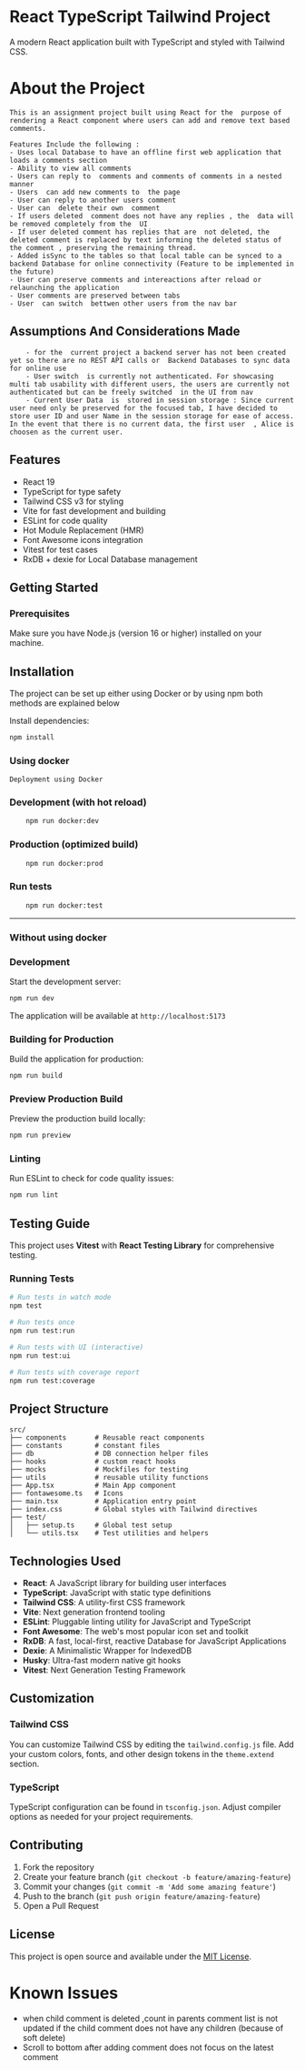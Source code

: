# React TypeScript Tailwind Project

A modern React application built with TypeScript and styled with Tailwind CSS.

# About the Project

    This is an assignment project built using React for the  purpose of rendering a React component where users can add and remove text based comments.

    Features Include the following :
    - Uses local Database to have an offline first web application that loads a comments section
    - Ability to view all comments
    - Users can reply to  comments and comments of comments in a nested manner
    - Users  can add new comments to  the page
    - User can reply to another users comment
    - User can  delete their own  comment
    - If users deleted  comment does not have any replies , the  data will be removed completely from the  UI
    - If user deleted comment has replies that are  not deleted, the deleted comment is replaced by text informing the deleted status of the comment , preserving the remaining thread.
    - Added isSync to the tables so that local table can be synced to a backend Database for online connectivity (Feature to be implemented in the future)
    - User can preserve comments and intereactions after reload or relaunching the application
    - User comments are preserved between tabs
    - User  can switch  bettwen other users from the nav bar

## Assumptions And Considerations Made

        - for the  current project a backend server has not been created  yet so there are no REST API calls or  Backend Databases to sync data  for online use
        - User switch  is currently not authenticated. For showcasing multi tab usability with different users, the users are currently not authenticated but can be freely switched  in the UI from nav
        - Current User Data  is  stored in session storage : Since current user need only be preserved for the focused tab, I have decided to store user ID and user Name in the session storage for ease of access. In the event that there is no current data, the first user  , Alice is choosen as the current user.

## Features

- React 19
- TypeScript for type safety
- Tailwind CSS v3 for styling
- Vite for fast development and building
- ESLint for code quality
- Hot Module Replacement (HMR)
- Font Awesome icons integration
- Vitest for test cases
- RxDB + dexie for Local Database management

## Getting Started

### Prerequisites

Make sure you have Node.js (version 16 or higher) installed on your machine.

## Installation

The project can be set up either using Docker or by using npm both methods are explained below

Install dependencies:

```bash
npm install
```

### Using docker

    Deployment using Docker

### Development (with hot reload)

```bash
    npm run docker:dev
```

### Production (optimized build)

```bash
    npm run docker:prod
```

### Run tests

```bash
    npm run docker:test
```

---

### Without using docker

### Development

Start the development server:

```bash
npm run dev
```

The application will be available at `http://localhost:5173`

### Building for Production

Build the application for production:

```bash
npm run build
```

### Preview Production Build

Preview the production build locally:

```bash
npm run preview
```

### Linting

Run ESLint to check for code quality issues:

```bash
npm run lint
```

## Testing Guide

This project uses **Vitest** with **React Testing Library** for comprehensive testing.

### Running Tests

```bash
# Run tests in watch mode
npm test

# Run tests once
npm run test:run

# Run tests with UI (interactive)
npm run test:ui

# Run tests with coverage report
npm run test:coverage
```

## Project Structure

```
src/
├── components       # Reusable react components
├── constants        # constant files
├── db               # DB connection helper files
├── hooks            # custom react hooks
├── mocks            # Mockfiles for testing
├── utils            # reusable utility functions
├── App.tsx          # Main App component
├── fontawesome.ts   # Icons
├── main.tsx         # Application entry point
├── index.css        # Global styles with Tailwind directives
├── test/
│   ├── setup.ts     # Global test setup
│   └── utils.tsx    # Test utilities and helpers
```

## Technologies Used

- **React**: A JavaScript library for building user interfaces
- **TypeScript**: JavaScript with static type definitions
- **Tailwind CSS**: A utility-first CSS framework
- **Vite**: Next generation frontend tooling
- **ESLint**: Pluggable linting utility for JavaScript and TypeScript
- **Font Awesome**: The web's most popular icon set and toolkit
- **RxDB**: A fast, local-first, reactive Database for JavaScript Applications
- **Dexie**: A Minimalistic Wrapper for IndexedDB
- **Husky**: Ultra-fast modern native git hooks
- **Vitest**: Next Generation Testing Framework

## Customization

### Tailwind CSS

You can customize Tailwind CSS by editing the `tailwind.config.js` file. Add your custom colors, fonts, and other design tokens in the `theme.extend` section.

### TypeScript

TypeScript configuration can be found in `tsconfig.json`. Adjust compiler options as needed for your project requirements.

## Contributing

1. Fork the repository
2. Create your feature branch (`git checkout -b feature/amazing-feature`)
3. Commit your changes (`git commit -m 'Add some amazing feature'`)
4. Push to the branch (`git push origin feature/amazing-feature`)
5. Open a Pull Request

## License

This project is open source and available under the [MIT License](LICENSE).

# Known Issues

- when child comment is deleted ,count in parents comment list is not updated if the child comment does not have any children (because of soft delete)
- Scroll to bottom after adding comment does not focus on the latest comment
